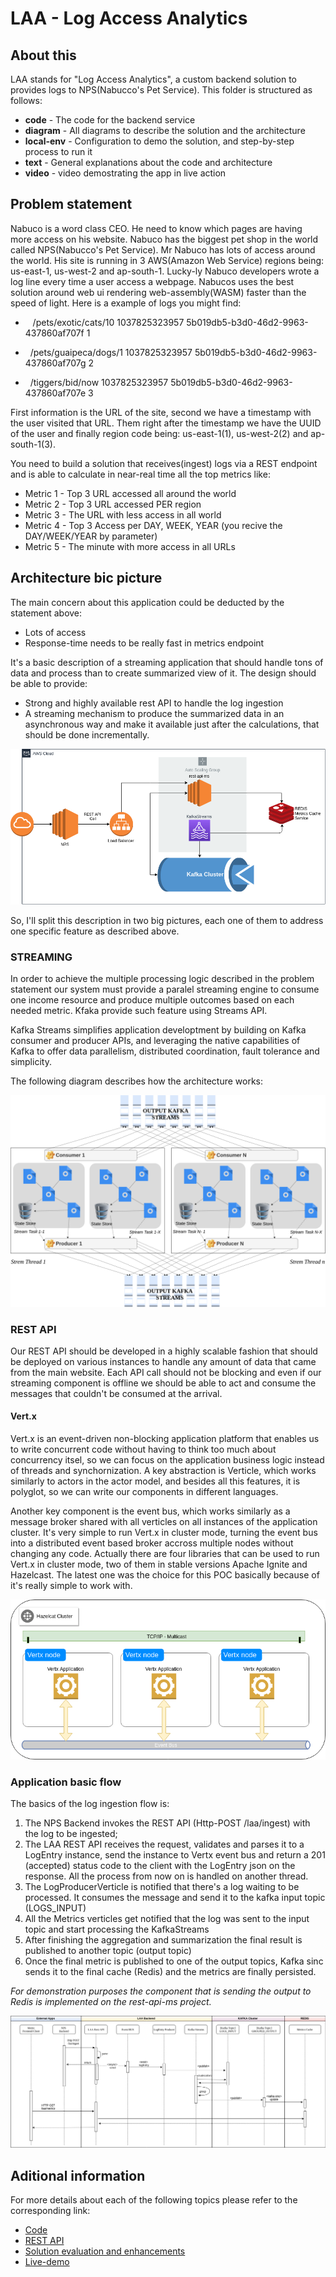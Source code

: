 # LAA - Log Access Analytics

## About this
LAA stands for "Log Access Analytics", a custom backend solution to provides logs to NPS(Nabucco's Pet Service). This folder is structured as follows:
* **code** - The code for the backend service
* **diagram** - All diagrams to describe the solution and the architecture
* **local-env** - Configuration to demo the solution, and step-by-step process to run it
* **text** - General explanations about the code and architecture
* **video** - video demostrating the app in live action

## Problem statement
Nabuco is a word class CEO. He need to know which pages are having more access on his website. Nabuco has the biggest pet shop in the world called NPS(Nabucco's Pet Service). Mr Nabuco has lots of access around the world. His site is running in 3 AWS(Amazon Web Service) regions being: us-east-1, us-west-2 and ap-south-1. Lucky-ly Nabuco developers wrote a log line every time a user access a webpage. Nabucos uses the best solution around web ui rendering web-assembly(WASM) faster than the speed of light. Here is a example of logs you might find:


* &nbsp;&nbsp; /pets/exotic/cats/10 1037825323957 5b019db5-b3d0-46d2-9963-437860af707f 1

* &nbsp;&nbsp;/pets/guaipeca/dogs/1 1037825323957 5b019db5-b3d0-46d2-9963-437860af707g 2

* &nbsp;&nbsp;/tiggers/bid/now 1037825323957 5b019db5-b3d0-46d2-9963-437860af707e 3


First information is the URL of the site, second we have a timestamp with the user visited that URL. Them right after the timestamp we have the UUID of the user and finally region code being: us-east-1(1), us-west-2(2) and ap-south-1(3).

You need to build a solution that receives(ingest) logs via a REST endpoint and is able to calculate in near-real time all the top metrics like:

* Metric 1 - Top 3 URL accessed all around the world
* Metric 2 - Top 3 URL accessed PER region
* Metric 3 - The URL with less access in all world
* Metric 4 - Top 3 Access per DAY, WEEK, YEAR (you recive the DAY/WEEK/YEAR by parameter)
* Metric 5 - The minute with more access in all URLs

## Architecture bic picture

The main concern about this application could be deducted by the statement above:
* Lots of access
* Response-time needs to be really fast in metrics endpoint

It's a basic description of a streaming application that should handle tons of data and process than to create summarized view of it. The design should be able to provide:
* Strong and highly available rest API to handle the log ingestion
* A streaming mechanism to produce the summarized data in an asynchronous way and make it available just after the calculations, that should be done incrementally. 


![Architecture Overview](./diagram/architecture_big_picture.png)

So, I'll split this description in two big pictures, each one of them to address one specific feature as described above.

### STREAMING

In order to achieve the multiple processing logic described in the problem statement our system must provide a paralel streaming engine to consume one income resource and produce multiple outcomes based on each needed metric. Kfaka provide such feature using Streams API. 

Kafka Streams simplifies application developtment by building on Kafka consumer and producer APIs, and leveraging the native capabilities of Kafka to offer data parallelism, distributed coordination, fault tolerance and simplicity.

The following diagram describes how the architecture works:

![Kafka Streams Architecture](./diagram/streams_architecture.png)

### REST API

Our REST API should be developed in a highly scalable fashion that should be deployed on various instances to handle any amount of data that came from the main website. Each API call should not be blocking and even if our streaming component is offline we should be able to act and consume the messages that couldn't be consumed at the arrival.

#### Vert.x

Vert.x is an event-driven non-blocking application platform that enables us to write concurrent code without having to think too much about concurrency itsel, so we can focus on the application business logic instead of threads and synchornization. A key abstraction is Verticle, which works similarly to actors in the actor model, and besides all this features, it is polyglot, so we can write our components in different languages. 

Another key component is the event bus, which works similarly as a message broker shared with all verticles on all instances of the application cluster. It's very simple to run Vert.x in cluster mode, turning the event bus into a distributed event based broker accross multiple nodes without changing any code. Actually there are four libraries that can be used to run Vert.x in cluster mode, two of them in stable versions Apache Ignite and Hazelcast. The latest one was the choice for this POC basically because of it's really simple to work with.

![Architecture Overview](./diagram/clustered_vertx_app.png)

### Application basic flow

The basics of the log ingestion flow is:
1. The NPS Backend invokes the REST API (Http-POST /laa/ingest) with the log to be ingested;
2. The LAA REST API receives the request, validates and parses it to a LogEntry instance, send the instance to Vertx event bus and return a 201 (accepted) status code to the client with the LogEntry json on the response. All the process from now on is handled on another thread.
3. The LogProducerVerticle is notified that there's a log waiting to be processed. It consumes the message and send it to the kafka input topic (LOGS_INPUT)
4. All the Metrics verticles get notified that the log was sent to the input topic and start processing the KafkaStreams
5. After finishing the aggregation and summarization the final result is published to another topic (output topic)
6. Once the final metric is published to one of the output topics, Kafka sinc sends it to the final cache (Redis) and the metrics are finally persisted.


*For demonstration purposes the component that is sending the output to Redis is implemented on the rest-api-ms project.*


![Application basic flow](./diagram/application_basic_flow.png)

## Aditional information

For more details about each of the following topics please refer to the corresponding link:
 * [Code](./code/README.md)
 * [REST API](./text/REST.md)
 * [Solution evaluation and enhancements](./text/SOLUTION.md)
 * [Live-demo](./local-env/README.md)



